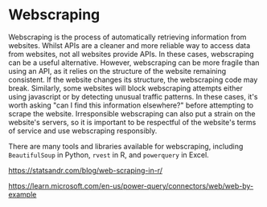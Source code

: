# Webscraping

Webscraping is the process of automatically retrieving information from websites.
Whilst APIs are a cleaner and more reliable way to access data from websites,
not all websites provide APIs. In these cases, webscraping can be a useful
alternative. However, webscraping can be more fragile than using an API, as it
relies on the structure of the website remaining consistent. If the website
changes its structure, the webscraping code may break. Similarly, some websites
will block webscraping attempts either using javascript or by detecting unusual
traffic patterns. In these cases, it's worth asking "can I find this information
elsewhere?" before attempting to scrape the website. Irresponsible webscraping
can also put a strain on the website's servers, so it is important to be
respectful of the website's terms of service and use webscraping responsibly.

 There are many tools and
libraries available for webscraping, including `BeautifulSoup` in Python, 
`rvest` in R, and `powerquery` in Excel. 



https://statsandr.com/blog/web-scraping-in-r/

https://learn.microsoft.com/en-us/power-query/connectors/web/web-by-example

<!-- TODO: complete this section -->

<!-- TODO: more activities -->
